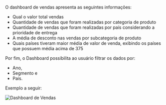 O dashboard de vendas apresenta as seguintes informações: 

- Qual o valor total vendas
- Quantidade de vendas que foram realizadas por categoria de produto 
- Quantidade de vendas que foram realizadas por país considerando a prioridade de 
entrega 
- A média de desconto nas vendas por subcategoria de produto 
- Quais países tiveram maior média de valor de venda, exibindo os países que possuem média acima de 375


Por fim, o Dashboard possibilita ao usuário filtrar os dados por: 

- Ano, 
- Segmento e 
- País.

Exemplo a seguir: 

![Dashboard de Vendas](https://github.com/Douglas08Santos/Dashboards-PowerBI/blob/main/Laborat%C3%B3rio%201%20-%20Dashboard%20de%20vendas/Lab1.png)
